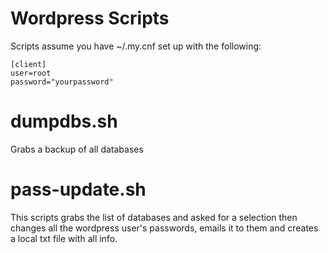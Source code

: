 # Wordpress Scripts
Scripts assume you have ~/.my.cnf set up with the following:
```
[client]
user=root
password="yourpassword"
```

# dumpdbs.sh
Grabs a backup of all databases

# pass-update.sh
This scripts grabs the list of databases and asked for a selection then
changes all the wordpress user's passwords, emails it to them and creates
a local txt file with all info.
